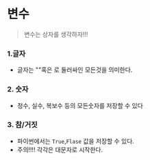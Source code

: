 # 변수

> 변수는 상자를 생각하자!!!

### 1.글자

- 글자는 ""혹은  로 둘러싸인 모든것을 의미한다.

### 2. 숫자

- 정수, 실수, 복보수 등의 모든숫자를 저장할 수 있다

### 3. 참/거짓

- 파이썬에서는 `True`,`Flase` 값을 저장할 수 있다.
- 주의!!!! 각각은 대문자로 시작한다.




